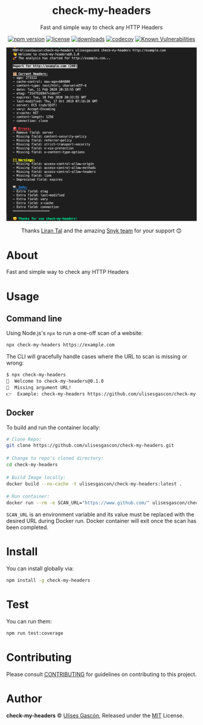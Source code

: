 <p align="center"><h1 align="center">
  check-my-headers
</h1>

<p align="center">
  Fast and simple way to check any HTTP Headers
</p>

<p align="center">
  <a href="https://www.npmjs.org/package/check-my-headers"><img src="https://badgen.net/npm/v/check-my-headers" alt="npm version"/></a>
  <a href="https://www.npmjs.org/package/check-my-headers"><img src="https://badgen.net/npm/license/check-my-headers" alt="license"/></a>
  <a href="https://www.npmjs.org/package/check-my-headers"><img src="https://badgen.net/npm/dt/check-my-headers" alt="downloads"/></a>
  <a href="https://codecov.io/gh/ulisesgascon/check-my-headers"><img src="https://badgen.net/codecov/c/github/ulisesgascon/check-my-headers" alt="codecov"/></a>
  <a href="https://snyk.io/test/github/ulisesgascon/check-my-headers"><img src="https://snyk.io/test/github/ulisesgascon/check-my-headers/badge.svg" alt="Known Vulnerabilities"/></a>
</p>


<p align="center">
  <img src="./.github/screen.png" alt="Screenshot of npm module called is check my headers that in a aast and simple way check any HTTP Headers" />
</p>

<p align="center">
  Thanks <a href="https://github.com/lirantal">Liran Tal</a> and the amazing <a href="https://snyk.io">Snyk team</a> for your support 😊
</p>

</p>


# About

Fast and simple way to check any HTTP Headers

# Usage

## Command line

Using Node.js's `npx` to run a one-off scan of a website:

```bash
npx check-my-headers https://example.com 
```

The CLI will gracefully handle cases where the URL to scan is missing or wrong:

```bash
$ npx check-my-headers
👋  Welcome to check-my-headers@0.1.0
😬  Missing argument URL!
👉  Example: check-my-headers https://github.com/ulisesgascon/check-my-headers
```

## Docker

To build and run the container locally:

```bash
# Clone Repo:
git clone https://github.com/ulisesgascon/check-my-headers.git

# Change to repo's cloned directory:
cd check-my-headers

# Build Image locally:
docker build --no-cache -t ulisesgascon/check-my-headers:latest .

# Run container:
docker run --rm -e SCAN_URL="https://www.github.com/" ulisesgascon/check-my-headers:latest
```

`SCAN_URL` is an environment variable and its value must be replaced with the desired URL during Docker run. Docker container will exit once the scan has been completed.


# Install

You can install globally via:

```bash
npm install -g check-my-headers
```


# Test

You can run them:

```bash
npm run test:coverage
```

# Contributing

Please consult [CONTRIBUTING](./CONTRIBUTING.md) for guidelines on contributing to this project.

# Author

**check-my-headers** © [Ulises Gascón](https://github.com/ulisesgascon), Released under the [MIT](./LICENSE) License.
